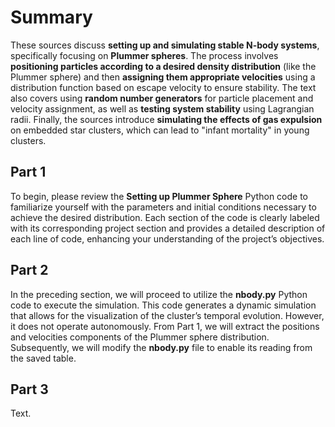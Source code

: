 # Summary

These sources discuss **setting up and simulating stable N-body systems**, specifically focusing on **Plummer spheres**. The process involves **positioning particles according to a desired density distribution** (like the Plummer sphere) and then **assigning them appropriate velocities** using a distribution function based on escape velocity to ensure stability. The text also covers using **random number generators** for particle placement and velocity assignment, as well as **testing system stability** using Lagrangian radii. Finally, the sources introduce **simulating the effects of gas expulsion** on embedded star clusters, which can lead to "infant mortality" in young clusters.

## Part 1

To begin, please review the **Setting up Plummer Sphere** Python code to familiarize yourself with the parameters and initial conditions necessary to achieve the desired distribution. Each section of the code is clearly labeled with its corresponding project section and provides a detailed description of each line of code, enhancing your understanding of the project’s objectives. 

## Part 2

In the preceding section, we will proceed to utilize the **nbody.py** Python code to execute the simulation. This code generates a dynamic simulation that allows for the visualization of the cluster’s temporal evolution. However, it does not operate autonomously. From Part 1, we will extract the positions and velocities components of the Plummer sphere distribution. Subsequently, we will modify the **nbody.py** file to enable its reading from the saved table.

## Part 3

Text.
